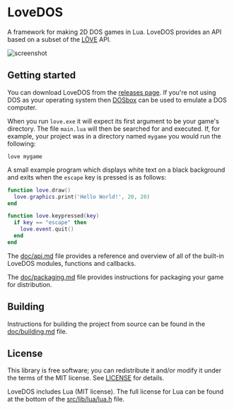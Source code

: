 # LoveDOS
A framework for making 2D DOS games in Lua. LoveDOS provides an API based on a
subset of the [LÖVE](https://love2d.org/) API.

![screenshot](https://cloud.githubusercontent.com/assets/3920290/21948750/ed49e9a6-d9e4-11e6-960a-1fac0ec41ee0.gif)

## Getting started
You can download LoveDOS from the
[releases page](https://github.com/rxi/lovedos/releases). If you're not
using DOS as your operating system then [DOSbox](http://www.dosbox.com/) can be
used to emulate a DOS computer.

When you run `love.exe` it will expect its first argument to be your game's
directory. The file `main.lua` will then be searched for and executed. If, for
example, your project was in a directory named `mygame` you would run the
following:
```batch
love mygame
```

A small example program which displays white text on a black background and
exits when the `escape` key is pressed is as follows:

```lua
function love.draw()
  love.graphics.print('Hello World!', 20, 20)
end

function love.keypressed(key)
  if key == "escape" then
    love.event.quit()
  end
end
```

The [doc/api.md](doc/api.md) file provides a reference and overview of all of
the built-in LoveDOS modules, functions and callbacks.

The [doc/packaging.md](doc/packaging.md) file provides instructions for
packaging your game for distribution.


## Building
Instructions for building the project from source can be found in the
[doc/building.md](doc/building.md) file.


## License
This library is free software; you can redistribute it and/or modify it under
the terms of the MIT license. See [LICENSE](LICENSE) for details.

LoveDOS includes Lua (MIT license). The full license for Lua can be found at
the bottom of the [src/lib/lua/lua.h](src/lib/lua/lua.h) file.
